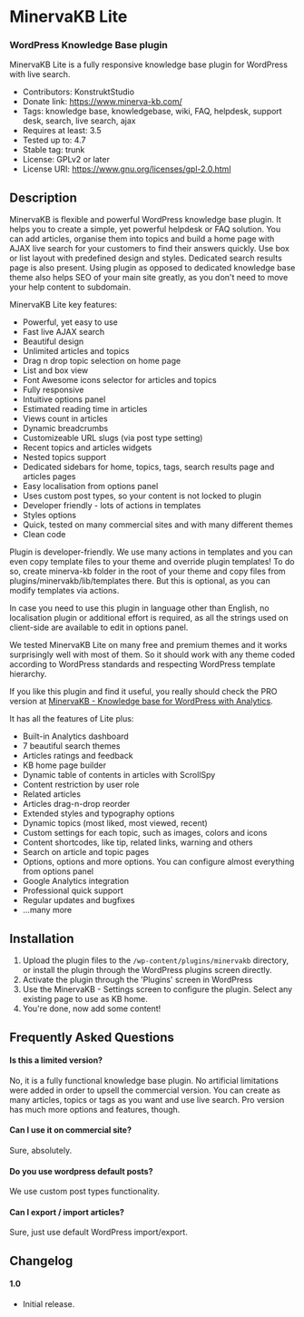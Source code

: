 # MinervaKB Lite
### WordPress Knowledge Base plugin
MinervaKB Lite is a fully responsive knowledge base plugin for WordPress with live search.

* Contributors: KonstruktStudio
* Donate link: https://www.minerva-kb.com/
* Tags: knowledge base, knowledgebase, wiki, FAQ, helpdesk, support desk, search, live search, ajax
* Requires at least: 3.5
* Tested up to: 4.7
* Stable tag: trunk
* License: GPLv2 or later
* License URI: https://www.gnu.org/licenses/gpl-2.0.html

## Description

MinervaKB is flexible and powerful WordPress knowledge base plugin. It helps you to create a simple, yet powerful helpdesk or FAQ solution. You can add articles, organise them into topics and build a home page with AJAX live search for your customers to find their answers quickly. Use box or list layout with predefined design and styles. Dedicated search results page is also present. Using plugin as opposed to dedicated knowledge base theme also helps SEO of your main site greatly, as you don't need to move your help content to subdomain.

MinervaKB Lite key features:

* Powerful, yet easy to use
* Fast live AJAX search
* Beautiful design
* Unlimited articles and topics
* Drag n drop topic selection on home page
* List and box view
* Font Awesome icons selector for articles and topics
* Fully responsive
* Intuitive options panel
* Estimated reading time in articles
* Views count in articles
* Dynamic breadcrumbs
* Customizeable URL slugs (via post type setting)
* Recent topics and articles widgets
* Nested topics support
* Dedicated sidebars for home, topics, tags, search results page and articles pages
* Easy localisation from options panel
* Uses custom post types, so your content is not locked to plugin
* Developer friendly - lots of actions in templates
* Styles options
* Quick, tested on many commercial sites and with many different themes
* Clean code 

Plugin is developer-friendly. We use many actions in templates and you can even copy template files to your theme and override plugin templates! To do so, create minerva-kb folder in the root of your theme and copy files from plugins/minervakb/lib/templates there. But this is optional, as you can modify templates via actions.

In case you need to use this plugin in language other than English, no localisation plugin or additional effort is required, as all the strings used on client-side are available to edit in options panel.

We tested MinervaKB Lite on many free and premium themes and it works surprisingly well with most of them. So it should work with any theme coded according to WordPress standards and respecting WordPress template hierarchy.

If you like this plugin and find it useful, you really should check the PRO version at [MinervaKB - Knowledge base for WordPress with Analytics](https://www.minerva-kb.com/ "Knowledge base for WordPress with Analytics").

It has all the features of Lite plus:

* Built-in Analytics dashboard
* 7 beautiful search themes
* Articles ratings and feedback
* KB home page builder
* Dynamic table of contents in articles with ScrollSpy
* Content restriction by user role
* Related articles
* Articles drag-n-drop reorder
* Extended styles and typography options
* Dynamic topics (most liked, most viewed, recent)
* Custom settings for each topic, such as images, colors and icons
* Content shortcodes, like tip, related links, warning and others
* Search on article and topic pages
* Options, options and more options. You can configure almost everything from options panel
* Google Analytics integration
* Professional quick support
* Regular updates and bugfixes
* ...many more

## Installation

1. Upload the plugin files to the `/wp-content/plugins/minervakb` directory, or install the plugin through the WordPress plugins screen directly.
2. Activate the plugin through the 'Plugins' screen in WordPress
3. Use the MinervaKB - Settings screen to configure the plugin. Select any existing page to use as KB home.
4. You're done, now add some content!

## Frequently Asked Questions

#### Is this a limited version?

No, it is a fully functional knowledge base plugin. No artificial limitations were added in order to upsell the commercial version. You can create as many articles, topics or tags as you want and use live search. Pro version has much more options and features, though.

#### Can I use it on commercial site?

Sure, absolutely.

#### Do you use wordpress default posts?

We use custom post types functionality.

#### Can I export / import articles?

Sure, just use default WordPress import/export.

## Changelog

#### 1.0

* Initial release.
